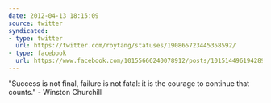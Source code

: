 ```yaml
---
date: 2012-04-13 18:15:09
source: twitter
syndicated:
- type: twitter
  url: https://twitter.com/roytang/statuses/190865723445358592/
- type: facebook
  url: https://www.facebook.com/10155666240078912/posts/10151449619428912
---
```


"Success is not final, failure is not fatal: it is the courage to continue that counts." - Winston Churchill
